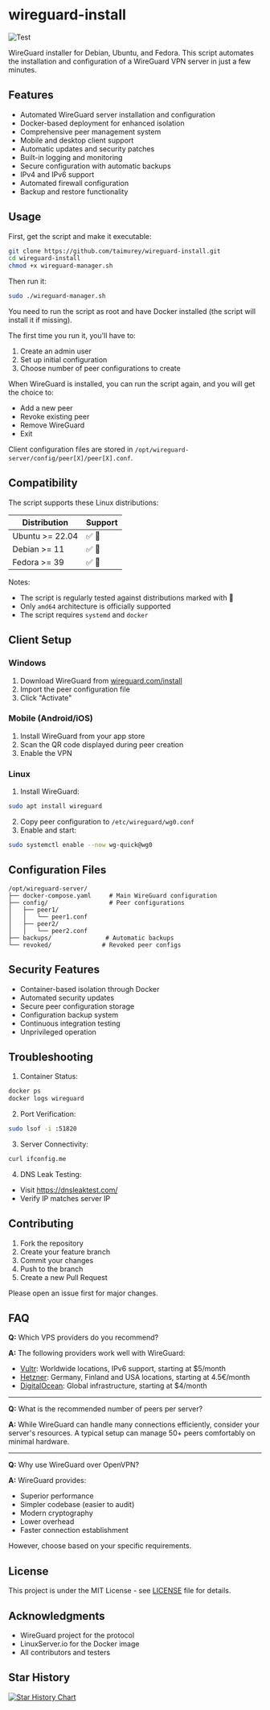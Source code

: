 # wireguard-install

![Test](https://github.com/taimurey/wireguard-install/workflows/Test/badge.svg)

WireGuard installer for Debian, Ubuntu, and Fedora. This script automates the installation and configuration of a WireGuard VPN server in just a few minutes.

## Features

- Automated WireGuard server installation and configuration
- Docker-based deployment for enhanced isolation
- Comprehensive peer management system
- Mobile and desktop client support
- Automatic updates and security patches
- Built-in logging and monitoring
- Secure configuration with automatic backups
- IPv4 and IPv6 support
- Automated firewall configuration
- Backup and restore functionality

## Usage

First, get the script and make it executable:

```bash
git clone https://github.com/taimurey/wireguard-install.git
cd wireguard-install
chmod +x wireguard-manager.sh
```

Then run it:

```bash
sudo ./wireguard-manager.sh
```

You need to run the script as root and have Docker installed (the script will install it if missing).

The first time you run it, you'll have to:

1. Create an admin user
2. Set up initial configuration
3. Choose number of peer configurations to create

When WireGuard is installed, you can run the script again, and you will get the choice to:

- Add a new peer
- Revoke existing peer
- Remove WireGuard
- Exit

Client configuration files are stored in `/opt/wireguard-server/config/peer[X]/peer[X].conf`.

## Compatibility

The script supports these Linux distributions:

| Distribution    | Support |
| --------------- | ------- |
| Ubuntu >= 22.04 | ✅ 🤖   |
| Debian >= 11    | ✅ 🤖   |
| Fedora >= 39    | ✅ 🤖   |

Notes:

- The script is regularly tested against distributions marked with 🤖
- Only `amd64` architecture is officially supported
- The script requires `systemd` and `docker`

## Client Setup

### Windows

1. Download WireGuard from [wireguard.com/install](https://www.wireguard.com/install/)
2. Import the peer configuration file
3. Click "Activate"

### Mobile (Android/iOS)

1. Install WireGuard from your app store
2. Scan the QR code displayed during peer creation
3. Enable the VPN

### Linux

1. Install WireGuard:

```bash
sudo apt install wireguard
```

2. Copy peer configuration to `/etc/wireguard/wg0.conf`
3. Enable and start:

```bash
sudo systemctl enable --now wg-quick@wg0
```

## Configuration Files

```plaintext
/opt/wireguard-server/
├── docker-compose.yaml     # Main WireGuard configuration
├── config/                 # Peer configurations
│   ├── peer1/
│   │   └── peer1.conf
│   ├── peer2/
│   │   └── peer2.conf
├── backups/               # Automatic backups
└── revoked/              # Revoked peer configs
```

## Security Features

- Container-based isolation through Docker
- Automated security updates
- Secure peer configuration storage
- Configuration backup system
- Continuous integration testing
- Unprivileged operation

## Troubleshooting

1. Container Status:

```bash
docker ps
docker logs wireguard
```

2. Port Verification:

```bash
sudo lsof -i :51820
```

3. Server Connectivity:

```bash
curl ifconfig.me
```

4. DNS Leak Testing:

- Visit https://dnsleaktest.com/
- Verify IP matches server IP

## Contributing

1. Fork the repository
2. Create your feature branch
3. Commit your changes
4. Push to the branch
5. Create a new Pull Request

Please open an issue first for major changes.

## FAQ

**Q:** Which VPS providers do you recommend?

**A:** The following providers work well with WireGuard:

- [Vultr](https://vultr.com): Worldwide locations, IPv6 support, starting at $5/month
- [Hetzner](https://hetzner.com): Germany, Finland and USA locations, starting at 4.5€/month
- [DigitalOcean](https://digitalocean.com): Global infrastructure, starting at $4/month

---

**Q:** What is the recommended number of peers per server?

**A:** While WireGuard can handle many connections efficiently, consider your server's resources. A typical setup can manage 50+ peers comfortably on minimal hardware.

---

**Q:** Why use WireGuard over OpenVPN?

**A:** WireGuard provides:

- Superior performance
- Simpler codebase (easier to audit)
- Modern cryptography
- Lower overhead
- Faster connection establishment

However, choose based on your specific requirements.

## License

This project is under the MIT License - see [LICENSE](LICENSE) file for details.

## Acknowledgments

- WireGuard project for the protocol
- LinuxServer.io for the Docker image
- All contributors and testers

## Star History

[![Star History Chart](https://api.star-history.com/svg?repos=taimurey/wireguard-install&type=Date)](https://star-history.com/#taimurey/wireguard-install&Date)
